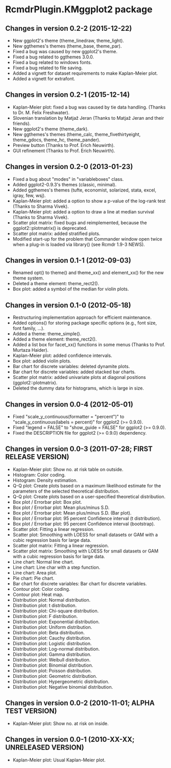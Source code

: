 
# RcmdrPlugin.KMggplot2 package


## Changes in version 0.2-2 (2015-12-22)

* New ggplot2's theme (theme_linedraw, theme_light).
* New ggthemes's themes (theme_base, theme_par).
* Fixed a bug was caused by new ggplot2's theme.
* Fixed a bug related to ggthemes 3.0.0.
* Fixed a bug related to windows fonts.
* Fixed a bug related to file saving.
* Added a vignett for dataset requirements to make Kaplan-Meier plot.
* Added a vignett for extrafont.


## Changes in version 0.2-1 (2015-12-14)

* Kaplan-Meier plot: fixed a bug was caused by tie data handling. (Thanks to Dr. M. Felix Freshwater).
* Slovenian translation by Matjaž Jeran (Thanks to Matjaž Jeran and their friends).
* New ggplot2's theme (theme_dark).
* New ggthemes's themes (theme_calc, theme_fivethirtyeight, theme_gdocs, theme_hc, theme_pander).
* Preview button (Thanks to Prof. Erich Neuwirth).
* GUI refinement (Thanks to Prof. Erich Neuwirth).


## Changes in version 0.2-0 (2013-01-23)

* Fixed a bug about "modes" in "variableboxes" class.
* Added ggplot2-0.9.3's themes (classic, minimal).
* Added ggthemes's themes (tufte, economist, solarized, stata, excel, igray, few, wsj).
* Kaplan-Meier plot: added a option to show a p-value of the log-rank test (Thanks to Sharma Vivek).
* Kaplan-Meier plot: added a option to draw a line at median survival (Thanks to Sharma Vivek).
* Scatter plot matrix: fixed bugs and reimplemented, because the ggplot2::plotmatrix() is deprecated.
* Scatter plot matrix: added stratified plots.
* Modified start-up for the problem that Commander window open twice when a plug-in is loaded via library() (see Rcmdr 1.9-3 NEWS).


## Changes in version 0.1-1 (2012-09-03)

* Renamed opt() to theme() and theme_xx() and element_xx() for the new theme system.
* Deleted a theme element: theme_rect2().
* Box plot: added a symbol of the median for violin plots.


## Changes in version 0.1-0 (2012-05-18)

* Restructuring implementation approach for efficient maintenance.
* Added options() for storing package specific options (e.g., font size, font family, ...).
* Added a theme: theme_simple().
* Added a theme element: theme_rect2().
* Added a list box for facet_xx() functions in some menus (Thanks to Prof. Murtaza Haider).
* Kaplan-Meier plot: added confidence intervals.
* Box plot: added violin plots.
* Bar chart for discrete variables: deleted dynamite plots.
* Bar chart for discrete variables: added stacked bar charts.
* Scatter plot matrix: added univariate plots at diagonal positions (ggplot2::plotmatrix).
* Deleted the dummy data for histograms, which is large in size.


## Changes in version 0.0-4 (2012-05-01)

* Fixed "scale_y_continuous(formatter = "percent")" to "scale_y_continuous(labels = percent)" for ggplot2 (>= 0.9.0).
* Fixed "legend = FALSE" to "show_guide = FALSE" for ggplot2 (>= 0.9.0).
* Fixed the DESCRIPTION file for ggplot2 (>= 0.9.0) dependency.


## Changes in version 0.0-3 (2011-07-28; FIRST RELEASE VERSION)

* Kaplan-Meier plot: Show no. at risk table on outside.
* Histogram: Color coding.
* Histogram: Density estimation.
* Q-Q plot: Create plots based on a maximum likelihood estimate for the parameters of the selected theoretical distribution.
* Q-Q plot: Create plots based on a user-specified theoretical distribution.
* Box plot / Errorbar plot: Box plot.
* Box plot / Errorbar plot: Mean plus/minus S.D.
* Box plot / Errorbar plot: Mean plus/minus S.D. (Bar plot).
* Box plot / Errorbar plot: 95 percent Confidence interval (t distribution).
* Box plot / Errorbar plot: 95 percent Confidence interval (bootstrap).
* Scatter plot: Fitting a linear regression.
* Scatter plot: Smoothing with LOESS for small datasets or GAM with a cubic regression basis for large data.
* Scatter plot matrix: Fitting a linear regression.
* Scatter plot matrix: Smoothing with LOESS for small datasets or GAM with a cubic regression basis for large data.
* Line chart: Normal line chart.
* Line chart: Line char with a step function.
*  Line chart: Area plot.
* Pie chart: Pie chart.
* Bar chart for discrete variables: Bar chart for discrete variables.
* Contour plot: Color coding.
* Contour plot: Heat map.
* Distribution plot: Normal distribution.
* Distribution plot: t distribution.
* Distribution plot: Chi-square distribution.
* Distribution plot: F distribution.
* Distribution plot: Exponential distribution.
* Distribution plot: Uniform distribution.
* Distribution plot: Beta distribution.
* Distribution plot: Cauchy distribution.
* Distribution plot: Logistic distribution.
* Distribution plot: Log-normal distribution.
* Distribution plot: Gamma distribution.
* Distribution plot: Weibull distribution.
* Distribution plot: Binomial distribution.
* Distribution plot: Poisson distribution.
* Distribution plot: Geometric distribution.
* Distribution plot: Hypergeometric distribution.
* Distribution plot: Negative binomial distribution.


## Changes in version 0.0-2 (2010-11-01; ALPHA TEST VERSION)

* Kaplan-Meier plot: Show no. at risk on inside.


## Changes in version 0.0-1 (2010-XX-XX; UNRELEASED VERSION)

* Kaplan-Meier plot: Usual Kaplan-Meier plot.
